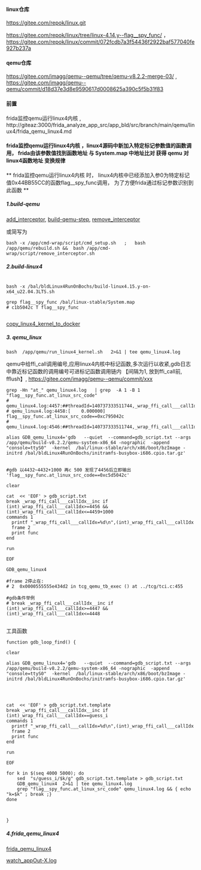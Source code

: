 
#### linux仓库

https://gitee.com/repok/linux.git



https://gitee.com/repok/linux/tree/linux-4.14.y--flag__spy_func/  ， https://gitee.com/repok/linux/commit/072fcdb7a3f54436f2922baf577040fe927b237a

#### qemu仓库


https://gitee.com/imagg/qemu--qemu/tree/qemu-v8.2.2-merge-03/  ,  https://gitee.com/imagg/qemu--qemu/commit/d18d37e3d8e9590617d0008625a390c5f5b31f83
 



#### 前置
frida监控qemu运行linux4内核 , http://giteaz:3000/frida_analyze_app_src/app_bld/src/branch/main/qemu/linux4/frida_qemu_linux4.md


#### frida监控qemu运行linux4内核 ，linux4源码中新加入特定标记参数值的函数调用， frida由该参数值找到函数地址 与 System.map 中地址比对 获得 qemu 对 linux4函数地址 变换规律

** frida监控qemu运行linux4内核 时，  linux4内核中已经添加入参0为特定标记值0x44BB55CC的函数flag__spy_func调用， 为了方便frida通过标记参数识别到此函数 **

##### 1.build-qemu
[add_interceptor](http://giteaz:3000/frida_analyze_app_src/app_bld/src/branch/main/cmd-wrap.md#add_interceptor),
[build-qemu-step](http://giteaz:3000/frida_analyze_app_src/app_bld/src/branch/main/qemu/readme.md#build-qemu-step),
[remove_interceptor](http://giteaz:3000/frida_analyze_app_src/app_bld/src/branch/main/cmd-wrap.md#remove_interceptor)

或简写为
```shell
bash -x /app/cmd-wrap/script/cmd_setup.sh   ;   bash  /app/qemu/rebuild.sh &&  bash /app/cmd-wrap/script/remove_interceptor.sh
```
##### 2.build-linux4
```shell

bash -x /bal/bldLinux4RunOnBochs/build-linux4.15.y-on-x64_u22.04.3LTS.sh

grep flag__spy_func /bal/linux-stable/System.map 
# c1b5042c T flag__spy_func


```


[copy_linux4_kernel_to_docker](http://giteaz:3000/frida_analyze_app_src/app_bld/src/branch/main/qemu/linux4/frida_qemu_linux4.md#copy_linux4_kernel_to_docker)
##### 3. qemu_linux
```shell
bash  /app/qemu/run_linux4_kernel.sh   2>&1 | tee qemu_linux4.log
```


qemu中给ffi_call调用编号,应用linux4内核中标记函数,多次运行以收紧,gdb日志中靠近标记函数的调用编号可进标记函数调用链内  【间隔为1, 放到ffi_call前, fflush】,  https://gitee.com/imagg/qemu--qemu/commit/xxx

```shell
grep -Hn "at_" qemu_linux4.log   | grep  -A 1 -B 1  "flag__spy_func.at_linux_src_code"
# qemu_linux4.log:4457:##threadId=140737333511744,_wrap_ffi_call___callIdx.at_qemu_src_code=4432
# qemu_linux4.log:4458:[    0.000000] flag__spy_func.at_linux_src_code==0xc795042c
# qemu_linux4.log:4546:##threadId=140737333511744,_wrap_ffi_call___callIdx.at_qemu_src_code=4433

```


```shell
alias GDB_qemu_linux4='gdb   --quiet  --command=gdb_script.txt --args /app/qemu/build-v8.2.2/qemu-system-x86_64 -nographic  -append "console=ttyS0"  -kernel  /bal/linux-stable/arch/x86/boot/bzImage -initrd /bal/bldLinux4RunOnBochs/initramfs-busybox-i686.cpio.tar.gz'


```



```shell
#gdb 以4432~4432+1000 再c 500 发现了4456后立即输出 'flag__spy_func.at_linux_src_code==0xc5d5042c'

clear

cat  << 'EOF' > gdb_script.txt
break _wrap_ffi_call___callIdx__inc if (int)_wrap_ffi_call___callIdx>=4456 && (int)_wrap_ffi_call___callIdx<=4459+1000
commands 1
  printf "_wrap_ffi_call___callIdx=%d\n",(int)_wrap_ffi_call___callIdx
  frame 2
  print func
end

run

EOF

GDB_qemu_linux4

#frame 2停止在:
# 2  0x0000555555e434d2 in tcg_qemu_tb_exec () at ../tcg/tci.c:455

```

```shell
#gdb条件举例
# break _wrap_ffi_call___callIdx__inc if (int)_wrap_ffi_call___callIdx>=4447 && (int)_wrap_ffi_call___callIdx<=4448


```

工具函数

```shell
function gdb_loop_find() {
    
clear

alias GDB_qemu_linux4='gdb   --quiet  --command=gdb_script.txt --args /app/qemu/build-v8.2.2/qemu-system-x86_64 -nographic  -append "console=ttyS0"  -kernel  /bal/linux-stable/arch/x86/boot/bzImage -initrd /bal/bldLinux4RunOnBochs/initramfs-busybox-i686.cpio.tar.gz'




cat  << 'EOF' > gdb_script.txt.template
break _wrap_ffi_call___callIdx__inc if (int)_wrap_ffi_call___callIdx==guess_i
commands 1
  printf "_wrap_ffi_call___callIdx=%d\n",(int)_wrap_ffi_call___callIdx
  frame 2
  print func
end

run

EOF

for k in $(seq 4000 5000); do
    sed  "s/guess_i/$k/g" gdb_script.txt.template > gdb_script.txt
    GDB_qemu_linux4  2>&1 | tee qemu_linux4.log
    grep "flag__spy_func.at_linux_src_code" qemu_linux4.log && { echo "k=$k" ; break ;}
done



}

```

##### 4.frida_qemu_linux4
[frida_qemu_linux4](http://giteaz:3000/frida_analyze_app_src/app_bld/src/branch/main/qemu/linux4/frida_qemu_linux4.md#frida_qemu_linux4)

[watch_appOut-X.log](http://giteaz:3000/frida_analyze_app_src/app_bld/src/branch/main/qemu/linux4/frida_qemu_linux4_ignoreHugeFunc.md#watch_appout-xlog)